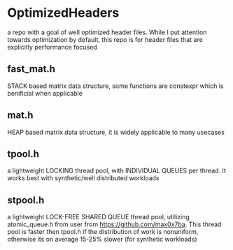 # OptimizedHeaders
a repo with a goal of well optimized header files. While I put attention towards optimization by default, this repo is for header files that are explicitly performance focused

fast_mat.h
-----
STACK based matrix data structure, some functions are constexpr which is benificial when applicable

mat.h
-----
HEAP based matrix data structure, it is widely applicable to many usecases

tpool.h
-----
a lightweight LOCKING thread pool, with INDIVIDUAL QUEUES per thread. It works best with synthetic/well distributed workloads

stpool.h
-----
a lightweight LOCK-FREE SHARED QUEUE thread pool, utilizing atomic_queue.h from user from https://github.com/max0x7ba. This thread pool is faster then tpool.h if the distribution of work is nonuniform, otherwise its on average 15-25% slower (for synthetic workloads)
